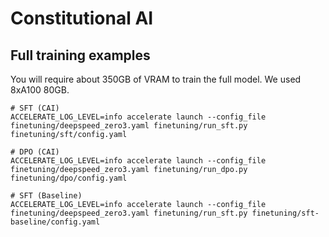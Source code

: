 # Constitutional AI 

## Full training examples

You will require about 350GB of VRAM to train the full model. We used 8xA100 80GB.
```shell
# SFT (CAI)
ACCELERATE_LOG_LEVEL=info accelerate launch --config_file finetuning/deepspeed_zero3.yaml finetuning/run_sft.py finetuning/sft/config.yaml

# DPO (CAI)
ACCELERATE_LOG_LEVEL=info accelerate launch --config_file finetuning/deepspeed_zero3.yaml finetuning/run_dpo.py finetuning/dpo/config.yaml

# SFT (Baseline)
ACCELERATE_LOG_LEVEL=info accelerate launch --config_file finetuning/deepspeed_zero3.yaml finetuning/run_sft.py finetuning/sft-baseline/config.yaml

```